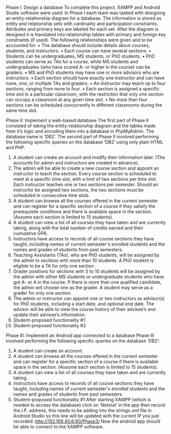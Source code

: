 Phase I: Design a database
To complete this project, XAMPP and Android Studio software were used. In Phase I each team was tasked with designing an entity-relationship diagram for a database. The information is stored as entity and relationship sets with cardinality and participation constraints. Attributes and primary keys are labeled for each set. After the diagram is designed it is translated into relationship tables with primary and foreign key constraints (if used). The following relationships were given and to be accounted for:
•	The database should include details about courses, students, and instructors. 
•	Each course can have several sections. 
•	Students can be undergraduates, MS students, or PhD students. 
•	PhD students can serve as TAs for a course, while MS students and undergraduates (who have scored A- or higher in the course) can be graders. 
•	MS and PhD students may have one or more advisors who are instructors. 
•	Each section should have exactly one instructor and can have none, one, or multiple TAs and graders. 
•	An instructor may teach up to four sections, ranging from none to four. 
•	Each section is assigned a specific time slot in a particular classroom, with the restriction that only one section can occupy a classroom at any given time slot. 
•	No more than four sections can be scheduled concurrently in different classrooms during the same time slot.

Phase II: Implement a web-based database
The first part of Phase II consisted of taking the entity-relationship diagram and the tables made from it’s logic and encoding them into a database in PhpMyAdmin. The database name is ‘DB2’. 
The second part of Phase II involved performing the following specific queries on the database ‘DB2’ using only plain HTML and PHP. 
1. A student can create an account and modify their information later. (The accounts for admin and instructors are created in advance).
2. The admin will be able to create a new course section and appoint an instructor to teach the section. Every course section is scheduled to meet at a specific time slot, with a limit of two sections per time slot. Each instructor teaches one or two sections per semester. Should an instructor be assigned two sections, the two sections must be scheduled in consecutive time slots.
3. A student can browse all the courses offered in the current semester and can register for a specific section of a course if they satisfy the prerequisite conditions and there is available space in the section. (Assume each section is limited to 15 students).
4. A student can view a list of all courses they have taken and are currently taking, along with the total number of credits earned and their cumulative GPA.
5. Instructors have access to records of all course sections they have taught, including names of current semester's enrolled students and the names and grades of students from past semesters.
6. Teaching Assistants (TAs), who are PhD students, will be assigned by the admin to sections with more than 10 students. A PhD student is eligible to be a TA for only one section.
7. Grader positions for sections with 5 to 10 students will be assigned by the admin with either MS students or undergraduate students who have got A- or A in the course. If there is more than one qualified candidate, the admin will choose one as the grader. A student may serve as a grader for only one section.
8. The admin or instructor can appoint one or two instructors as advisor(s) for PhD students, including a start date, and optional end date. The advisor will be able to view the course history of their advisee’s and update their advisee’s information.
9. Student-proposed functionality #1
10. Student-proposed functionality #2

Phase III: Implement an Android app connected to a database
Phase III involved performing the following specific queries on the database ‘DB2’:
1. A student can create an account. 
2. A student can browse all the courses offered in the current semester and can register for a specific section of a course if there is available space in the section. (Assume each section is limited to 15 students). 
3. A student can view a list of all courses they have taken and are currently taking. 
4. Instructors have access to records of all course sections they have taught, including names of current semester's enrolled students and the names and grades of students from past semesters.
5. Student-proposed functionality #1
After starting XAMPP (which is needed to access the database) click on ‘Netstat’ in the app then record the I.P. address, this needs to be adding into the strings.xml file in Android Studio so this line will be updated with the current IP you just recorded:
<string name="url">http://192.168.40.6:80/Phase3/</string>
 Now the android app should be able to connect to the XAMPP software. 
